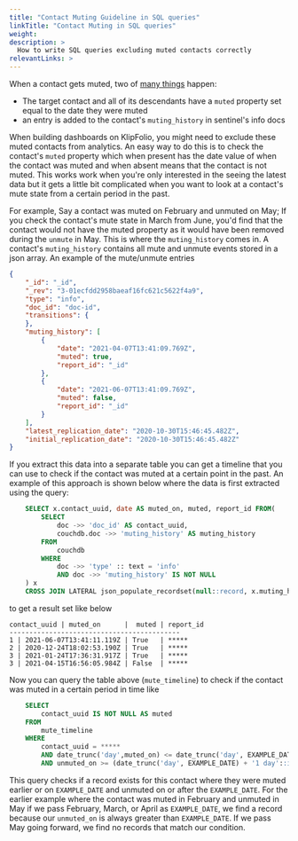 ```yaml
---
title: "Contact Muting Guideline in SQL queries"
linkTitle: "Contact Muting in SQL queries"
weight: 
description: >
  How to write SQL queries excluding muted contacts correctly
relevantLinks: >
---
```


When a contact gets muted, two of [many things](https://docs.communityhealthtoolkit.org/apps/reference/app-settings/transitions/#muting) happen:

- The target contact and all of its descendants have a `muted` property set equal to the date they were muted
- an entry is added to the contact's `muting_history` in sentinel's info docs

When building dashboards on KlipFolio, you might need to exclude these muted contacts from analytics. An easy way to do this is to check the contact's `muted` property which when present has the date value of when the contact was muted and when absent means that the contact is not muted. This works work when you're only interested in the seeing the latest data but it gets a little bit complicated when you want to look at a contact's mute state from a certain period in the past. 

For example, Say a contact was muted on February and unmuted on May; If you check the contact's mute state in March from June, you'd find that the contact would not have the muted property as it would have been removed during the `unmute` in May. This is where the `muting_history` comes in. A contact's `muting_history` contains all mute and unmute events stored in a json array. An example of the mute/unmute entries

```json
{
    "_id": "_id",
    "_rev": "3-01ecfdd2958baeaf16fc621c5622f4a9",
    "type": "info",
    "doc_id": "doc-id",
    "transitions": {
    },
    "muting_history": [
        {
            "date": "2021-04-07T13:41:09.769Z",
            "muted": true,
            "report_id": "_id"
        },
        {
            "date": "2021-06-07T13:41:09.769Z",
            "muted": false,
            "report_id": "_id"
        }
    ],
    "latest_replication_date": "2020-10-30T15:46:45.482Z",
    "initial_replication_date": "2020-10-30T15:46:45.482Z"
}
```
If you extract this data into a separate table you can get a timeline that you can use to check if the contact was muted at a certain point in the past. An example of this approach is shown below where the data is first extracted using the query:

```sql
    SELECT x.contact_uuid, date AS muted_on, muted, report_id FROM(
        SELECT 
            doc ->> 'doc_id' AS contact_uuid,
            couchdb.doc ->> 'muting_history' AS muting_history
        FROM 
            couchdb
        WHERE
            doc ->> 'type' :: text = 'info'
            AND doc ->> 'muting_history' IS NOT NULL
    ) x
    CROSS JOIN LATERAL json_populate_recordset(null::record, x.muting_history::json) AS (date text, muted bool, report_id uuid);

```

to get a result set like below

```
contact_uuid | muted_on      |  muted | report_id
-------------------------------------------
1 | 2021-06-07T13:41:11.119Z | True   | *****
2 | 2020-12-24T18:02:53.190Z | True   | *****
3 | 2021-01-24T17:36:31.917Z | True   | *****
3 | 2021-04-15T16:56:05.984Z | False  | *****

```

Now you can query the table above (`mute_timeline`) to check if the contact was muted in a certain period in time like 

```sql
    SELECT 
        contact_uuid IS NOT NULL AS muted
    FROM
        mute_timeline
    WHERE
        contact_uuid = *****
        AND date_trunc('day',muted_on) <= date_trunc('day', EXAMPLE_DATE)
        AND unmuted_on >= (date_trunc('day', EXAMPLE_DATE) + '1 day'::interval))

```

This query checks if a record exists for this contact where they were muted earlier or on `EXAMPLE_DATE` and unmuted on or after the `EXAMPLE_DATE`. For the earlier example where the contact was muted in February and unmuted in May if we pass February, March, or April as `EXAMPLE_DATE`, we find a record because our `unmuted_on` is always greater than `EXAMPLE_DATE`. If we pass May going forward, we find no records that match our condition.